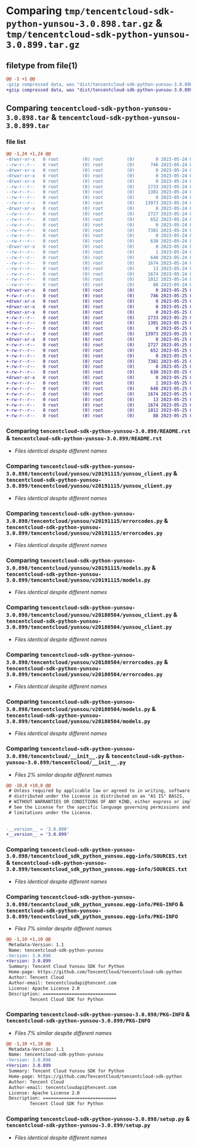 # Comparing `tmp/tencentcloud-sdk-python-yunsou-3.0.898.tar.gz` & `tmp/tencentcloud-sdk-python-yunsou-3.0.899.tar.gz`

## filetype from file(1)

```diff
@@ -1 +1 @@
-gzip compressed data, was "dist/tencentcloud-sdk-python-yunsou-3.0.898.tar", last modified: Wed May 24 02:12:45 2023, max compression
+gzip compressed data, was "dist/tencentcloud-sdk-python-yunsou-3.0.899.tar", last modified: Thu May 25 00:42:09 2023, max compression
```

## Comparing `tencentcloud-sdk-python-yunsou-3.0.898.tar` & `tencentcloud-sdk-python-yunsou-3.0.899.tar`

### file list

```diff
@@ -1,24 +1,24 @@
-drwxr-xr-x   0 root         (0) root         (0)        0 2023-05-24 02:12:45.000000 tencentcloud-sdk-python-yunsou-3.0.898/
--rw-r--r--   0 root         (0) root         (0)      746 2023-05-24 02:12:45.000000 tencentcloud-sdk-python-yunsou-3.0.898/README.rst
-drwxr-xr-x   0 root         (0) root         (0)        0 2023-05-24 02:12:45.000000 tencentcloud-sdk-python-yunsou-3.0.898/tencentcloud/
-drwxr-xr-x   0 root         (0) root         (0)        0 2023-05-24 02:12:45.000000 tencentcloud-sdk-python-yunsou-3.0.898/tencentcloud/yunsou/
-drwxr-xr-x   0 root         (0) root         (0)        0 2023-05-24 02:12:45.000000 tencentcloud-sdk-python-yunsou-3.0.898/tencentcloud/yunsou/v20191115/
--rw-r--r--   0 root         (0) root         (0)     2733 2023-05-24 02:12:45.000000 tencentcloud-sdk-python-yunsou-3.0.898/tencentcloud/yunsou/v20191115/yunsou_client.py
--rw-r--r--   0 root         (0) root         (0)     1301 2023-05-24 02:12:45.000000 tencentcloud-sdk-python-yunsou-3.0.898/tencentcloud/yunsou/v20191115/errorcodes.py
--rw-r--r--   0 root         (0) root         (0)        0 2023-05-24 02:12:45.000000 tencentcloud-sdk-python-yunsou-3.0.898/tencentcloud/yunsou/v20191115/__init__.py
--rw-r--r--   0 root         (0) root         (0)    13973 2023-05-24 02:12:45.000000 tencentcloud-sdk-python-yunsou-3.0.898/tencentcloud/yunsou/v20191115/models.py
-drwxr-xr-x   0 root         (0) root         (0)        0 2023-05-24 02:12:45.000000 tencentcloud-sdk-python-yunsou-3.0.898/tencentcloud/yunsou/v20180504/
--rw-r--r--   0 root         (0) root         (0)     2727 2023-05-24 02:12:45.000000 tencentcloud-sdk-python-yunsou-3.0.898/tencentcloud/yunsou/v20180504/yunsou_client.py
--rw-r--r--   0 root         (0) root         (0)      652 2023-05-24 02:12:45.000000 tencentcloud-sdk-python-yunsou-3.0.898/tencentcloud/yunsou/v20180504/errorcodes.py
--rw-r--r--   0 root         (0) root         (0)        0 2023-05-24 02:12:45.000000 tencentcloud-sdk-python-yunsou-3.0.898/tencentcloud/yunsou/v20180504/__init__.py
--rw-r--r--   0 root         (0) root         (0)     7381 2023-05-24 02:12:45.000000 tencentcloud-sdk-python-yunsou-3.0.898/tencentcloud/yunsou/v20180504/models.py
--rw-r--r--   0 root         (0) root         (0)        0 2023-05-24 02:12:45.000000 tencentcloud-sdk-python-yunsou-3.0.898/tencentcloud/yunsou/__init__.py
--rw-r--r--   0 root         (0) root         (0)      630 2023-05-24 02:12:45.000000 tencentcloud-sdk-python-yunsou-3.0.898/tencentcloud/__init__.py
-drwxr-xr-x   0 root         (0) root         (0)        0 2023-05-24 02:12:45.000000 tencentcloud-sdk-python-yunsou-3.0.898/tencentcloud_sdk_python_yunsou.egg-info/
--rw-r--r--   0 root         (0) root         (0)        1 2023-05-24 02:12:45.000000 tencentcloud-sdk-python-yunsou-3.0.898/tencentcloud_sdk_python_yunsou.egg-info/dependency_links.txt
--rw-r--r--   0 root         (0) root         (0)      648 2023-05-24 02:12:45.000000 tencentcloud-sdk-python-yunsou-3.0.898/tencentcloud_sdk_python_yunsou.egg-info/SOURCES.txt
--rw-r--r--   0 root         (0) root         (0)     1674 2023-05-24 02:12:45.000000 tencentcloud-sdk-python-yunsou-3.0.898/tencentcloud_sdk_python_yunsou.egg-info/PKG-INFO
--rw-r--r--   0 root         (0) root         (0)       13 2023-05-24 02:12:45.000000 tencentcloud-sdk-python-yunsou-3.0.898/tencentcloud_sdk_python_yunsou.egg-info/top_level.txt
--rw-r--r--   0 root         (0) root         (0)     1674 2023-05-24 02:12:45.000000 tencentcloud-sdk-python-yunsou-3.0.898/PKG-INFO
--rw-r--r--   0 root         (0) root         (0)     1012 2023-05-24 02:12:45.000000 tencentcloud-sdk-python-yunsou-3.0.898/setup.py
--rw-r--r--   0 root         (0) root         (0)       88 2023-05-24 02:12:45.000000 tencentcloud-sdk-python-yunsou-3.0.898/setup.cfg
+drwxr-xr-x   0 root         (0) root         (0)        0 2023-05-25 00:42:09.000000 tencentcloud-sdk-python-yunsou-3.0.899/
+-rw-r--r--   0 root         (0) root         (0)      746 2023-05-25 00:42:09.000000 tencentcloud-sdk-python-yunsou-3.0.899/README.rst
+drwxr-xr-x   0 root         (0) root         (0)        0 2023-05-25 00:42:09.000000 tencentcloud-sdk-python-yunsou-3.0.899/tencentcloud/
+drwxr-xr-x   0 root         (0) root         (0)        0 2023-05-25 00:42:09.000000 tencentcloud-sdk-python-yunsou-3.0.899/tencentcloud/yunsou/
+drwxr-xr-x   0 root         (0) root         (0)        0 2023-05-25 00:42:09.000000 tencentcloud-sdk-python-yunsou-3.0.899/tencentcloud/yunsou/v20191115/
+-rw-r--r--   0 root         (0) root         (0)     2733 2023-05-25 00:42:09.000000 tencentcloud-sdk-python-yunsou-3.0.899/tencentcloud/yunsou/v20191115/yunsou_client.py
+-rw-r--r--   0 root         (0) root         (0)     1301 2023-05-25 00:42:09.000000 tencentcloud-sdk-python-yunsou-3.0.899/tencentcloud/yunsou/v20191115/errorcodes.py
+-rw-r--r--   0 root         (0) root         (0)        0 2023-05-25 00:42:09.000000 tencentcloud-sdk-python-yunsou-3.0.899/tencentcloud/yunsou/v20191115/__init__.py
+-rw-r--r--   0 root         (0) root         (0)    13973 2023-05-25 00:42:09.000000 tencentcloud-sdk-python-yunsou-3.0.899/tencentcloud/yunsou/v20191115/models.py
+drwxr-xr-x   0 root         (0) root         (0)        0 2023-05-25 00:42:09.000000 tencentcloud-sdk-python-yunsou-3.0.899/tencentcloud/yunsou/v20180504/
+-rw-r--r--   0 root         (0) root         (0)     2727 2023-05-25 00:42:09.000000 tencentcloud-sdk-python-yunsou-3.0.899/tencentcloud/yunsou/v20180504/yunsou_client.py
+-rw-r--r--   0 root         (0) root         (0)      652 2023-05-25 00:42:09.000000 tencentcloud-sdk-python-yunsou-3.0.899/tencentcloud/yunsou/v20180504/errorcodes.py
+-rw-r--r--   0 root         (0) root         (0)        0 2023-05-25 00:42:09.000000 tencentcloud-sdk-python-yunsou-3.0.899/tencentcloud/yunsou/v20180504/__init__.py
+-rw-r--r--   0 root         (0) root         (0)     7381 2023-05-25 00:42:09.000000 tencentcloud-sdk-python-yunsou-3.0.899/tencentcloud/yunsou/v20180504/models.py
+-rw-r--r--   0 root         (0) root         (0)        0 2023-05-25 00:42:09.000000 tencentcloud-sdk-python-yunsou-3.0.899/tencentcloud/yunsou/__init__.py
+-rw-r--r--   0 root         (0) root         (0)      630 2023-05-25 00:42:09.000000 tencentcloud-sdk-python-yunsou-3.0.899/tencentcloud/__init__.py
+drwxr-xr-x   0 root         (0) root         (0)        0 2023-05-25 00:42:09.000000 tencentcloud-sdk-python-yunsou-3.0.899/tencentcloud_sdk_python_yunsou.egg-info/
+-rw-r--r--   0 root         (0) root         (0)        1 2023-05-25 00:42:09.000000 tencentcloud-sdk-python-yunsou-3.0.899/tencentcloud_sdk_python_yunsou.egg-info/dependency_links.txt
+-rw-r--r--   0 root         (0) root         (0)      648 2023-05-25 00:42:09.000000 tencentcloud-sdk-python-yunsou-3.0.899/tencentcloud_sdk_python_yunsou.egg-info/SOURCES.txt
+-rw-r--r--   0 root         (0) root         (0)     1674 2023-05-25 00:42:09.000000 tencentcloud-sdk-python-yunsou-3.0.899/tencentcloud_sdk_python_yunsou.egg-info/PKG-INFO
+-rw-r--r--   0 root         (0) root         (0)       13 2023-05-25 00:42:09.000000 tencentcloud-sdk-python-yunsou-3.0.899/tencentcloud_sdk_python_yunsou.egg-info/top_level.txt
+-rw-r--r--   0 root         (0) root         (0)     1674 2023-05-25 00:42:09.000000 tencentcloud-sdk-python-yunsou-3.0.899/PKG-INFO
+-rw-r--r--   0 root         (0) root         (0)     1012 2023-05-25 00:42:09.000000 tencentcloud-sdk-python-yunsou-3.0.899/setup.py
+-rw-r--r--   0 root         (0) root         (0)       88 2023-05-25 00:42:09.000000 tencentcloud-sdk-python-yunsou-3.0.899/setup.cfg
```

### Comparing `tencentcloud-sdk-python-yunsou-3.0.898/README.rst` & `tencentcloud-sdk-python-yunsou-3.0.899/README.rst`

 * *Files identical despite different names*

### Comparing `tencentcloud-sdk-python-yunsou-3.0.898/tencentcloud/yunsou/v20191115/yunsou_client.py` & `tencentcloud-sdk-python-yunsou-3.0.899/tencentcloud/yunsou/v20191115/yunsou_client.py`

 * *Files identical despite different names*

### Comparing `tencentcloud-sdk-python-yunsou-3.0.898/tencentcloud/yunsou/v20191115/errorcodes.py` & `tencentcloud-sdk-python-yunsou-3.0.899/tencentcloud/yunsou/v20191115/errorcodes.py`

 * *Files identical despite different names*

### Comparing `tencentcloud-sdk-python-yunsou-3.0.898/tencentcloud/yunsou/v20191115/models.py` & `tencentcloud-sdk-python-yunsou-3.0.899/tencentcloud/yunsou/v20191115/models.py`

 * *Files identical despite different names*

### Comparing `tencentcloud-sdk-python-yunsou-3.0.898/tencentcloud/yunsou/v20180504/yunsou_client.py` & `tencentcloud-sdk-python-yunsou-3.0.899/tencentcloud/yunsou/v20180504/yunsou_client.py`

 * *Files identical despite different names*

### Comparing `tencentcloud-sdk-python-yunsou-3.0.898/tencentcloud/yunsou/v20180504/errorcodes.py` & `tencentcloud-sdk-python-yunsou-3.0.899/tencentcloud/yunsou/v20180504/errorcodes.py`

 * *Files identical despite different names*

### Comparing `tencentcloud-sdk-python-yunsou-3.0.898/tencentcloud/yunsou/v20180504/models.py` & `tencentcloud-sdk-python-yunsou-3.0.899/tencentcloud/yunsou/v20180504/models.py`

 * *Files identical despite different names*

### Comparing `tencentcloud-sdk-python-yunsou-3.0.898/tencentcloud/__init__.py` & `tencentcloud-sdk-python-yunsou-3.0.899/tencentcloud/__init__.py`

 * *Files 2% similar despite different names*

```diff
@@ -10,8 +10,8 @@
 # Unless required by applicable law or agreed to in writing, software
 # distributed under the License is distributed on an "AS IS" BASIS,
 # WITHOUT WARRANTIES OR CONDITIONS OF ANY KIND, either express or implied.
 # See the License for the specific language governing permissions and
 # limitations under the License.
 
 
-__version__ = '3.0.898'
+__version__ = '3.0.899'
```

### Comparing `tencentcloud-sdk-python-yunsou-3.0.898/tencentcloud_sdk_python_yunsou.egg-info/SOURCES.txt` & `tencentcloud-sdk-python-yunsou-3.0.899/tencentcloud_sdk_python_yunsou.egg-info/SOURCES.txt`

 * *Files identical despite different names*

### Comparing `tencentcloud-sdk-python-yunsou-3.0.898/tencentcloud_sdk_python_yunsou.egg-info/PKG-INFO` & `tencentcloud-sdk-python-yunsou-3.0.899/tencentcloud_sdk_python_yunsou.egg-info/PKG-INFO`

 * *Files 7% similar despite different names*

```diff
@@ -1,10 +1,10 @@
 Metadata-Version: 1.1
 Name: tencentcloud-sdk-python-yunsou
-Version: 3.0.898
+Version: 3.0.899
 Summary: Tencent Cloud Yunsou SDK for Python
 Home-page: https://github.com/TencentCloud/tencentcloud-sdk-python
 Author: Tencent Cloud
 Author-email: tencentcloudapi@tencent.com
 License: Apache License 2.0
 Description: ============================
         Tencent Cloud SDK for Python
```

### Comparing `tencentcloud-sdk-python-yunsou-3.0.898/PKG-INFO` & `tencentcloud-sdk-python-yunsou-3.0.899/PKG-INFO`

 * *Files 7% similar despite different names*

```diff
@@ -1,10 +1,10 @@
 Metadata-Version: 1.1
 Name: tencentcloud-sdk-python-yunsou
-Version: 3.0.898
+Version: 3.0.899
 Summary: Tencent Cloud Yunsou SDK for Python
 Home-page: https://github.com/TencentCloud/tencentcloud-sdk-python
 Author: Tencent Cloud
 Author-email: tencentcloudapi@tencent.com
 License: Apache License 2.0
 Description: ============================
         Tencent Cloud SDK for Python
```

### Comparing `tencentcloud-sdk-python-yunsou-3.0.898/setup.py` & `tencentcloud-sdk-python-yunsou-3.0.899/setup.py`

 * *Files identical despite different names*

